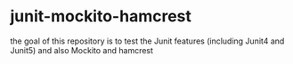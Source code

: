 # junit-mockito-hamcrest

the goal of this repository is to test the Junit features (including Junit4 and Junit5) and also Mockito and hamcrest
